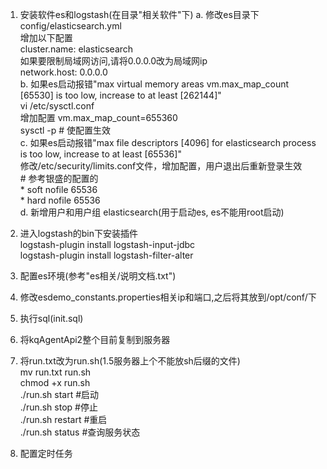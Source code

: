 1. 安装软件es和logstash(在目录"相关软件"下)
	a. 修改es目录下 config/elasticsearch.yml  
		增加以下配置  
		cluster.name: elasticsearch  
		如果要限制局域网访问,请将0.0.0.0改为局域网ip  
		network.host: 0.0.0.0   
	b. 如果es启动报错"max virtual memory areas vm.max_map_count [65530] is too low, increase to at least [262144]"  
		vi /etc/sysctl.conf   
		增加配置 vm.max_map_count=655360  
		sysctl -p # 使配置生效  
	c. 如果es启动报错"max file descriptors [4096] for elasticsearch process is too low, increase to at least [65536]"  	
		修改/etc/security/limits.conf文件，增加配置，用户退出后重新登录生效  
		# 参考银盛的配置的  
		*               soft    nofile          65536  
		*               hard    nofile          65536  
	d. 新增用户和用户组	elasticsearch(用于启动es, es不能用root启动)  

2. 进入logstash的bin下安装插件  
	logstash-plugin install logstash-input-jdbc  
	logstash-plugin install logstash-filter-alter  

1. 配置es环境(参考"es相关/说明文档.txt")  
2. 修改esdemo_constants.properties相关ip和端口,之后将其放到/opt/conf/下  
3. 执行sql(init.sql)  
4. 将kqAgentApi2整个目前复制到服务器  
5. 将run.txt改为run.sh(1.5服务器上个不能放sh后缀的文件)  
   mv run.txt run.sh  
   chmod +x run.sh  
   ./run.sh start  #启动  
   ./run.sh stop   #停止  
   ./run.sh restart #重启  
   ./run.sh status  #查询服务状态    	
6. 配置定时任务  
		

